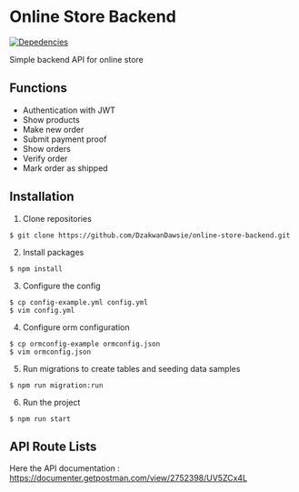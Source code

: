 # Online Store Backend
[![Depedencies](https://camo.githubusercontent.com/7f8b6716845b5d9cd69f8ce04e587bb955f45040549f33cbd5e9baf464ae5e7e/68747470733a2f2f696d672e736869656c64732e696f2f62616467652f2d4e6573744a732d6561323834353f7374796c653d666c61742d737175617265266c6f676f3d6e6573746a73266c6f676f436f6c6f723d7768697465)](https://nestjs.com/)

Simple backend API for online store

## Functions
- Authentication with JWT
- Show products
- Make new order
- Submit payment proof
- Show orders
- Verify order
- Mark order as shipped

## Installation
1. Clone repositories
```
$ git clone https://github.com/DzakwanDawsie/online-store-backend.git
```

2. Install packages
```
$ npm install
```

3. Configure the config
```
$ cp config-example.yml config.yml
$ vim config.yml
```

4. Configure orm configuration
```
$ cp ormconfig-example ormconfig.json
$ vim ormconfig.json
```

5. Run migrations to create tables and seeding data samples
```
$ npm run migration:run
```

6. Run the project
```
$ npm run start
```

## API Route Lists
Here the API documentation : https://documenter.getpostman.com/view/2752398/UV5ZCx4L
